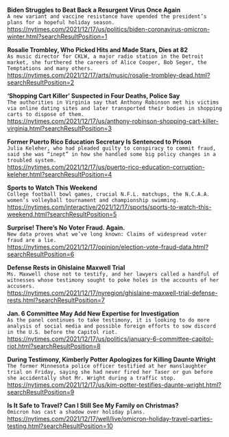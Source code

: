 **Biden Struggles to Beat Back a Resurgent Virus Once Again**\
`A new variant and vaccine resistance have upended the president’s plans for a hopeful holiday season.`\
https://nytimes.com/2021/12/17/us/politics/biden-coronavirus-omicron-winter.html?searchResultPosition=1

**Rosalie Trombley, Who Picked Hits and Made Stars, Dies at 82**\
`As music director for CKLW, a major radio station in the Detroit market, she furthered the careers of Alice Cooper, Bob Seger, the Temptations and many others.`\
https://nytimes.com/2021/12/17/arts/music/rosalie-trombley-dead.html?searchResultPosition=2

**‘Shopping Cart Killer’ Suspected in Four Deaths, Police Say**\
`The authorities in Virginia say that Anthony Robinson met his victims via online dating sites and later transported their bodies in shopping carts to dispose of them.`\
https://nytimes.com/2021/12/17/us/anthony-robinson-shopping-cart-killer-virginia.html?searchResultPosition=3

**Former Puerto Rico Education Secretary Is Sentenced to Prison**\
`Julia Keleher, who had pleaded guilty to conspiracy to commit fraud, said she was “inept” in how she handled some big policy changes in a troubled system.`\
https://nytimes.com/2021/12/17/us/puerto-rico-education-corruption-keleher.html?searchResultPosition=4

**Sports to Watch This Weekend**\
`College football bowl games, crucial N.F.L. matchups, the N.C.A.A. women’s volleyball tournament and championship swimming.`\
https://nytimes.com/interactive/2021/12/17/sports/sports-to-watch-this-weekend.html?searchResultPosition=5

**Surprise! There’s No Voter Fraud. Again.**\
`New data proves what we’ve long known: Claims of widespread voter fraud are a lie.`\
https://nytimes.com/2021/12/17/opinion/election-vote-fraud-data.html?searchResultPosition=6

**Defense Rests in Ghislaine Maxwell Trial**\
`Ms. Maxwell chose not to testify, and her lawyers called a handful of witnesses whose testimony sought to poke holes in the accounts of her accusers.`\
https://nytimes.com/2021/12/17/nyregion/ghislaine-maxwell-trial-defense-rests.html?searchResultPosition=7

**Jan. 6 Committee May Add New Expertise for Investigation**\
`As the panel continues to take testimony, it is looking to do more analysis of social media and possible foreign efforts to sow discord in the U.S. before the Capitol riot.`\
https://nytimes.com/2021/12/17/us/politics/january-6-committee-capitol-riot.html?searchResultPosition=8

**During Testimony, Kimberly Potter Apologizes for Killing Daunte Wright**\
`The former Minnesota police officer testified at her manslaughter trial on Friday, saying she had never fired her Taser or gun before she accidentally shot Mr. Wright during a traffic stop.`\
https://nytimes.com/2021/12/17/us/kim-potter-testifies-daunte-wright.html?searchResultPosition=9

**Is It Safe to Travel? Can I Still See My Family on Christmas?**\
`Omicron has cast a shadow over holiday plans.`\
https://nytimes.com/2021/12/17/well/live/omicron-holiday-travel-parties-testing.html?searchResultPosition=10


